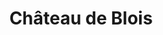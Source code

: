 ---
guid: "e1b5fbf44ade"
title: "Château de Blois"
latlng: "47.585370, 1.330572"
videoId: "s4ldbW0EvbE" 
---